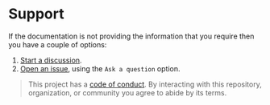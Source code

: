 # Support

If the documentation is not providing the information that you require then you have a couple of options:

1. [Start a discussion](https://github.com/DockerToolbox/tgenv/discussions).
1. [Open an issue](https://github.com/DockerToolbox/tgenv/issues), using the `Ask a question` option.

> This project has a [code of conduct](CODE_OF_CONDUCT.md). By interacting with this repository, organization, or community you agree to abide by its terms.
